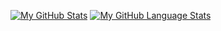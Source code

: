[![My GitHub Stats](https://github-readme-stats.vercel.app/api/?username=zaydaanjahangir&count_private=true&theme=tokyonight&showicons=true)]()
[![My GitHub Language Stats](https://github-readme-stats.vercel.app/api/top-langs/?username=zaydaanjahangir&langs_count=5&theme=tokyonight)]()
